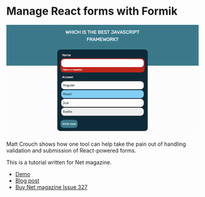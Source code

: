 # Manage React forms with Formik

![Example screenshot][example screenshot]

Matt Crouch shows how one tool can help take the pain out of handling validation and submission of React-powered forms.

This is a tutorial written for Net magazine.

- [Demo][demo]
- [Blog post][blog post]
- [Buy Net magazine Issue 327][net magazine]

[demo]: http://mattcrouch.github.io/formikexample/
[blog post]: https://mattcrouch.github.io/blog/2019/11/manage-react-form-state-with-formik/
[net magazine]: https://www.myfavouritemagazines.co.uk/design/net-magazine-back-issues/net-january-2020-issue-327/
[example screenshot]: screenshot.png
